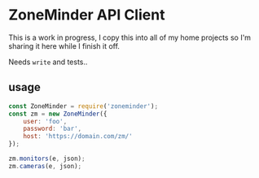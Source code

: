 ZoneMinder API Client
=====================

This is a work in progress, I copy this into all of my home
projects so I'm sharing it here while I finish it off.

Needs `write` and tests..

usage
-----

```js
const ZoneMinder = require('zoneminder');
const zm = new ZoneMinder({
    user: 'foo',
    password: 'bar',
    host: 'https://domain.com/zm/'
});

zm.monitors(e, json);
zm.cameras(e, json);
```
